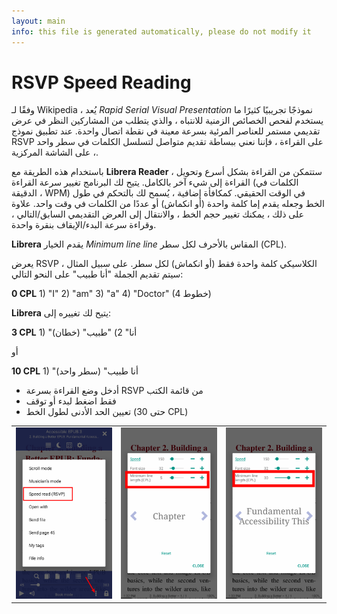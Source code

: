 ```yaml
---
layout: main
info: this file is generated automatically, please do not modify it
---
```



# RSVP Speed Reading

وفقًا لـ Wikipedia ، يُعد _Rapid Serial Visual Presentation_ نموذجًا تجريبيًا كثيرًا ما يستخدم لفحص الخصائص الزمنية للانتباه ، والذي يتطلب من المشاركين النظر في عرض تقديمي مستمر للعناصر المرئية بسرعة معينة في نقطة اتصال واحدة. عند تطبيق نموذج RSVP على القراءة ، فإننا نعني ببساطة تقديم متواصل لتسلسل الكلمات في سطر واحد ، على الشاشة المركزية.

باستخدام هذه الطريقة مع **Librera Reader** ، ستتمكن من القراءة بشكل أسرع وتحويل القراءة إلى شيء آخر بالكامل.
يتيح لك البرنامج تغيير سرعة القراءة (الكلمات في الدقيقة ، WPM) في الوقت الحقيقي. كمكافأة إضافية ، يُسمح لك بالتحكم في طول الخط وجعله يقدم إما كلمة واحدة (أو انكماش) أو عددًا من الكلمات في وقت واحد.
علاوة على ذلك ، يمكنك تغيير حجم الخط ، والانتقال إلى العرض التقديمي السابق/التالي ، وقراءة سرعة البدء/الإيقاف بنقرة واحدة.

**Librera** يقدم الخيار _Minimum line line_ المقاس بالأحرف لكل سطر (CPL).

يعرض RSVP الكلاسيكي كلمة واحدة فقط (أو انكماش) لكل سطر. على سبيل المثال ، سيتم تقديم الجملة &quot;أنا طبيب&quot; على النحو التالي:

**0 CPL** 1) &quot;I&quot; 2) &quot;am&quot; 3) &quot;a&quot; 4) &quot;Doctor&quot; (4 خطوط)

**Librera** يتيح لك تغييره إلى:

**3 CPL** 1) &quot;أنا&quot; 2) &quot;طبيب&quot; (خطان)

أو

**10 CPL** 1) &quot;أنا طبيب&quot; (سطر واحد)

* أدخل وضع القراءة بسرعة RSVP من قائمة الكتب
* فقط اضغط لبدء أو توقف
* تعيين الحد الأدنى لطول الخط (حتى 30 CPL)

||||
|-|-|-|
|![](1.png)|![](2.png)|![](3.png)|

